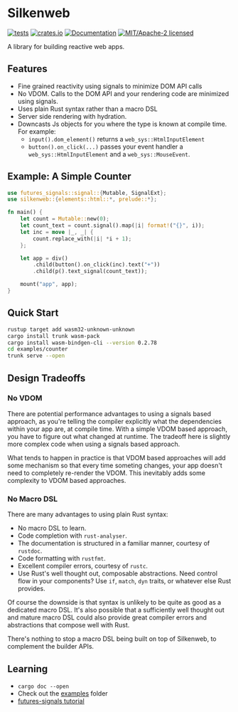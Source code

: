 # Silkenweb

[![tests](https://github.com/silkenweb/silkenweb/actions/workflows/tests.yml/badge.svg)](https://github.com/silkenweb/silkenweb/actions/workflows/tests.yml)
[![crates.io](https://img.shields.io/crates/v/silkenweb.svg)](https://crates.io/crates/silkenweb)
[![Documentation](https://docs.rs/silkenweb/badge.svg)](https://docs.rs/silkenweb)
[![MIT/Apache-2 licensed](https://img.shields.io/crates/l/silkenweb)](./LICENSE-APACHE)

A library for building reactive web apps.

## Features

- Fine grained reactivity using signals to minimize DOM API calls
- No VDOM. Calls to the DOM API and your rendering code are minimized using signals.
- Uses plain Rust syntax rather than a macro DSL
- Server side rendering with hydration.
- Downcasts Js objects for you where the type is known at compile time. For example:
  - `input().dom_element()` returns a `web_sys::HtmlInputElement`
  - `button().on_click(...)` passes your event handler a `web_sys::HtmlInputElement` and a `web_sys::MouseEvent`.

## Example: A Simple Counter

```rust
use futures_signals::signal::{Mutable, SignalExt};
use silkenweb::{elements::html::*, prelude::*};

fn main() {
    let count = Mutable::new(0);
    let count_text = count.signal().map(|i| format!("{}", i));
    let inc = move |_, _| {
        count.replace_with(|i| *i + 1);
    };

    let app = div()
        .child(button().on_click(inc).text("+"))
        .child(p().text_signal(count_text));

    mount("app", app);
}

```

## Quick Start

```bash
rustup target add wasm32-unknown-unknown
cargo install trunk wasm-pack
cargo install wasm-bindgen-cli --version 0.2.78
cd examples/counter
trunk serve --open
```

## Design Tradeoffs

### No VDOM

There are potential performance advantages to using a signals based approach, as you're telling the compiler explicitly what the dependencies within your app are, at compile time. With a simple VDOM based approach, you have to figure out what changed at runtime. The tradeoff here is slightly more complex code when using a signals based approach.

What tends to happen in practice is that VDOM based approaches will add some mechanism so that every time someting changes, your app doesn't need to completely re-render the VDOM. This inevitably adds some complexity to VDOM based approaches.

### No Macro DSL

There are many advantages to using plain Rust syntax:

- No macro DSL to learn.
- Code completion with `rust-analyser`.
- The documentation is structured in a familiar manner, courtesy of `rustdoc`.
- Code formatting with `rustfmt`.
- Excellent compiler errors, courtesy of `rustc`.
- Use Rust's well thought out, composable abstractions. Need control flow in your components? Use `if`, `match`, `dyn` traits, or whatever else Rust provides.

Of course the downside is that syntax is unlikely to be quite as good as a dedicated macro DSL. It's also possible that a sufficiently well thought out and mature macro DSL could also provide great compiler errors and abstractions that compose well with Rust.

There's nothing to stop a macro DSL being built on top of Silkenweb, to complement the builder APIs.

## Learning

- `cargo doc --open`
- Check out the [examples](https://github.com/silkenweb/silkenweb/tree/main/examples) folder
- [futures-signals tutorial](https://docs.rs/futures-signals/0.3.24/futures_signals/tutorial/index.html)
